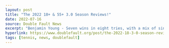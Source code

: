 ```yaml
---
layout: post
title: "The 2022 18+ & 55+ 3.0 Season Reviews!"
date: 2022-07-16
source: Double Fault News
excerpt: "Benjamin Young - Seven wins in eight tries, with a mix of singles and doubles for good measure, meant that NCRC Captain Timothy had a Swiss Army Knife of a player at his disposal, and he utilized him to MVP status!"
hyperlink: https://www.doublefault.org/post/the-2022-18-3-0-season-review
tags: [tennis, news, doublefault]
---
```

